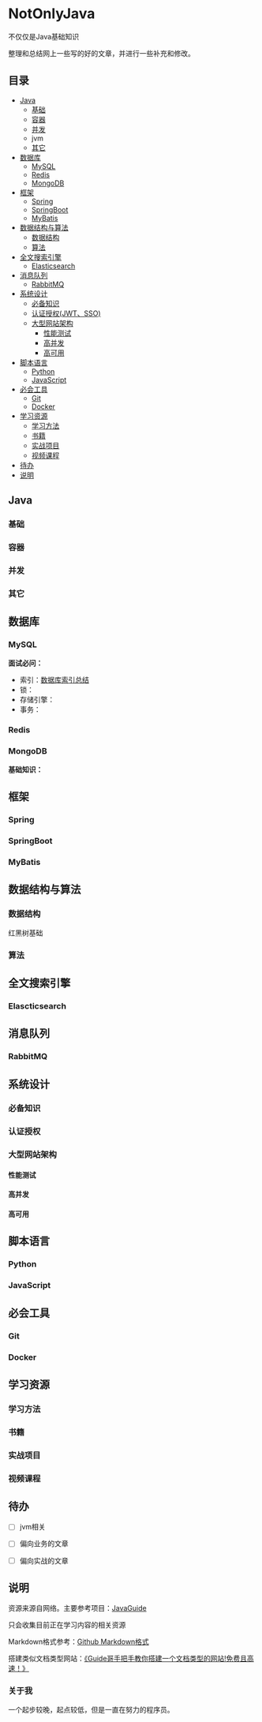 # NotOnlyJava
不仅仅是Java基础知识

整理和总结网上一些写的好的文章，并进行一些补充和修改。

## 目录

- [Java](#Java)
  - [基础](#基础)
  - [容器](#容器)
  - [并发](#并发)
  - jvm
  - [其它](#其它)
- [数据库](#数据库)
  - [MySQL](#MySQL)
  - [Redis](#Redis)
  - [MongoDB](#MongoDB)
- [框架](#框架)
  - [Spring](#Spring)
  - [SpringBoot](#SpringBoot)
  - [MyBatis](#MyBatis)
- [数据结构与算法](#数据结构和算法)
  - [数据结构](#数据结构)
  - [算法](#算法)
- [全文搜索引擎](#全文搜索引擎)
  - [Elasticsearch](#Elasticsearch)
- [消息队列](#消息队列)
  - [RabbitMQ](#RabbitMQ)
- [系统设计](#系统设计)
  - [必备知识](#必备知识)
  - [认证授权(JWT、SSO)](#认证授权)
  - [大型网站架构](#大型网站架构)
    - [性能测试](#性能测试)
    - [高并发](#高并发)
    - [高可用](#高可用)
- [脚本语言](#脚本语言)
  - [Python](#Python)
  - [JavaScript](#JavaScript)
- [必会工具](#必会工具)
  - [Git](#Git)
  - [Docker](#Docker)
- [学习资源](#学习资源)
  - [学习方法](#学习方法)
  - [书籍](#书籍)
  - [实战项目](#实战项目)
  - [视频课程](#视频课程)
- [待办](#待办)
- [说明](说明)

## Java

### 基础



### 容器

### 并发

### 其它



## 数据库

### MySQL



**面试必问：**

- 索引：[数据库索引总结](docs/database/MySQL/index.md)
- 锁：
- 存储引擎：
- 事务：

### Redis

### MongoDB

**基础知识：**



## 框架

### Spring

### SpringBoot

### MyBatis



## 数据结构与算法

### 数据结构

红黑树基础

### 算法



## 全文搜索引擎

### Elascticsearch



## 消息队列



### RabbitMQ







## 系统设计

### 必备知识

### 认证授权

### 大型网站架构



#### 性能测试

#### 高并发

#### 高可用







## 脚本语言

### Python

### JavaScript



## 必会工具

### Git

### Docker



### 



## 学习资源

### 学习方法

### 书籍

### 实战项目

### 视频课程



## 待办

- [ ] jvm相关

- [ ] 偏向业务的文章

- [ ] 偏向实战的文章

## 说明

资源来源自网络。主要参考项目：[JavaGuide]([https://snailclimb.gitee.io/javaguide/#/)

只会收集目前正在学习内容的相关资源

Markdown格式参考：[Github Markdown格式](https://guides.github.com/features/mastering-markdown/)

搭建类似文档类型网站：[《Guide哥手把手教你搭建一个文档类型的网站!免费且高速！》](https://mp.weixin.qq.com/s?__biz=Mzg2OTA0Njk0OA==&mid=2247486555&idx=2&sn=8486026ee9f9ba645ff0363df6036184&chksm=cea24390f9d5ca86ff4177c0aca5e719de17dc89e918212513ee661dd56f17ca8269f4a6e303&token=298703358&lang=zh_CN#rd) 

### 关于我

一个起步较晚，起点较低，但是一直在努力的程序员。